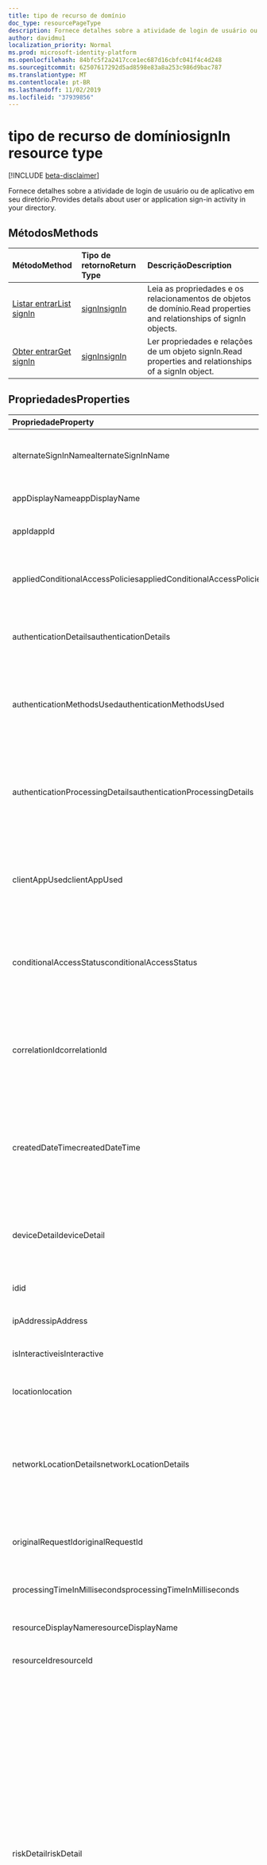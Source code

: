 ```yaml
---
title: tipo de recurso de domínio
doc_type: resourcePageType
description: Fornece detalhes sobre a atividade de login de usuário ou de aplicativo em seu diretório.
author: davidmu1
localization_priority: Normal
ms.prod: microsoft-identity-platform
ms.openlocfilehash: 84bfc5f2a2417cce1ec687d16cbfc041f4c4d248
ms.sourcegitcommit: 62507617292d5ad8598e83a8a253c986d9bac787
ms.translationtype: MT
ms.contentlocale: pt-BR
ms.lasthandoff: 11/02/2019
ms.locfileid: "37939856"
---
```

# <a name="signin-resource-type"></a><span data-ttu-id="d6765-103">tipo de recurso de domínio</span><span class="sxs-lookup"><span data-stu-id="d6765-103">signIn resource type</span></span>

[!INCLUDE [beta-disclaimer](../../includes/beta-disclaimer.md)]

<span data-ttu-id="d6765-104">Fornece detalhes sobre a atividade de login de usuário ou de aplicativo em seu diretório.</span><span class="sxs-lookup"><span data-stu-id="d6765-104">Provides details about user or application sign-in activity in your directory.</span></span> 

## <a name="methods"></a><span data-ttu-id="d6765-105">Métodos</span><span class="sxs-lookup"><span data-stu-id="d6765-105">Methods</span></span>

| <span data-ttu-id="d6765-106">Método</span><span class="sxs-lookup"><span data-stu-id="d6765-106">Method</span></span>           | <span data-ttu-id="d6765-107">Tipo de retorno</span><span class="sxs-lookup"><span data-stu-id="d6765-107">Return Type</span></span>    |<span data-ttu-id="d6765-108">Descrição</span><span class="sxs-lookup"><span data-stu-id="d6765-108">Description</span></span>|
|:---------------|:--------|:----------|
|[<span data-ttu-id="d6765-109">Listar entrar</span><span class="sxs-lookup"><span data-stu-id="d6765-109">List signIn</span></span>](../api/signin-list.md) | [<span data-ttu-id="d6765-110">signIn</span><span class="sxs-lookup"><span data-stu-id="d6765-110">signIn</span></span>](signin.md) |<span data-ttu-id="d6765-111">Leia as propriedades e os relacionamentos de objetos de domínio.</span><span class="sxs-lookup"><span data-stu-id="d6765-111">Read properties and relationships of signIn objects.</span></span>|
|[<span data-ttu-id="d6765-112">Obter entrar</span><span class="sxs-lookup"><span data-stu-id="d6765-112">Get signIn</span></span>](../api/signin-get.md) | [<span data-ttu-id="d6765-113">signIn</span><span class="sxs-lookup"><span data-stu-id="d6765-113">signIn</span></span>](signin.md) |<span data-ttu-id="d6765-114">Ler propriedades e relações de um objeto signIn.</span><span class="sxs-lookup"><span data-stu-id="d6765-114">Read properties and relationships of a signIn object.</span></span>|

## <a name="properties"></a><span data-ttu-id="d6765-115">Propriedades</span><span class="sxs-lookup"><span data-stu-id="d6765-115">Properties</span></span>
| <span data-ttu-id="d6765-116">Propriedade</span><span class="sxs-lookup"><span data-stu-id="d6765-116">Property</span></span>     | <span data-ttu-id="d6765-117">Tipo</span><span class="sxs-lookup"><span data-stu-id="d6765-117">Type</span></span>   |<span data-ttu-id="d6765-118">Descrição</span><span class="sxs-lookup"><span data-stu-id="d6765-118">Description</span></span>|
|:---------------|:--------|:----------|
|<span data-ttu-id="d6765-119">alternateSignInName</span><span class="sxs-lookup"><span data-stu-id="d6765-119">alternateSignInName</span></span>|<span data-ttu-id="d6765-120">Cadeia de caracteres</span><span class="sxs-lookup"><span data-stu-id="d6765-120">String</span></span>|<span data-ttu-id="d6765-121">A identidade de entrada alternativa sempre que você usa o número de telefone para entrar.</span><span class="sxs-lookup"><span data-stu-id="d6765-121">The alternate sign-in identity whenever you use phone number to sign-in.</span></span>|
|<span data-ttu-id="d6765-122">appDisplayName</span><span class="sxs-lookup"><span data-stu-id="d6765-122">appDisplayName</span></span>|<span data-ttu-id="d6765-123">Cadeia de caracteres</span><span class="sxs-lookup"><span data-stu-id="d6765-123">String</span></span>|<span data-ttu-id="d6765-124">O nome do aplicativo exibido no portal do Azure.</span><span class="sxs-lookup"><span data-stu-id="d6765-124">The application name displayed in the Azure Portal.</span></span>|
|<span data-ttu-id="d6765-125">appId</span><span class="sxs-lookup"><span data-stu-id="d6765-125">appId</span></span>|<span data-ttu-id="d6765-126">Cadeia de caracteres</span><span class="sxs-lookup"><span data-stu-id="d6765-126">String</span></span>|<span data-ttu-id="d6765-127">O identificador de aplicativo no Azure Active Directory.</span><span class="sxs-lookup"><span data-stu-id="d6765-127">The application identifier in Azure Active Directory.</span></span>|
|<span data-ttu-id="d6765-128">appliedConditionalAccessPolicies</span><span class="sxs-lookup"><span data-stu-id="d6765-128">appliedConditionalAccessPolicies</span></span>|<span data-ttu-id="d6765-129">[conditionalAccessPolicy](conditionalaccesspolicy.md) conjunto</span><span class="sxs-lookup"><span data-stu-id="d6765-129">[conditionalAccessPolicy](conditionalaccesspolicy.md) collection</span></span>|<span data-ttu-id="d6765-130">Uma lista de políticas de acesso condicional disparadas pela atividade de entrada correspondente.</span><span class="sxs-lookup"><span data-stu-id="d6765-130">A list of conditional access policies that are triggered by the corresponding sign-in activity.</span></span>|
|<span data-ttu-id="d6765-131">authenticationDetails</span><span class="sxs-lookup"><span data-stu-id="d6765-131">authenticationDetails</span></span>|<span data-ttu-id="d6765-132">coleção [authenticationDetail](authenticationdetail.md)</span><span class="sxs-lookup"><span data-stu-id="d6765-132">[authenticationDetail](authenticationdetail.md) collection</span></span>|<span data-ttu-id="d6765-133">O resultado da tentativa de autenticação e detalhes adicionais sobre o método de autenticação.</span><span class="sxs-lookup"><span data-stu-id="d6765-133">The result of the authentication attempt and additional details on the authentication method.</span></span>|
|<span data-ttu-id="d6765-134">authenticationMethodsUsed</span><span class="sxs-lookup"><span data-stu-id="d6765-134">authenticationMethodsUsed</span></span>|<span data-ttu-id="d6765-135">String collection</span><span class="sxs-lookup"><span data-stu-id="d6765-135">String collection</span></span>|<span data-ttu-id="d6765-136">Os métodos de autenticação usados.</span><span class="sxs-lookup"><span data-stu-id="d6765-136">The authentication methods used.</span></span> <span data-ttu-id="d6765-137">Valores possíveis: `SMS`, `Authenticator App`, `App Verification code` `Password` `FIDO` `PTA`,,, ou `PHS`.</span><span class="sxs-lookup"><span data-stu-id="d6765-137">Possible values: `SMS`, `Authenticator App`, `App Verification code`, `Password`, `FIDO`, `PTA`, or `PHS`.</span></span>|
|<span data-ttu-id="d6765-138">authenticationProcessingDetails</span><span class="sxs-lookup"><span data-stu-id="d6765-138">authenticationProcessingDetails</span></span>|<span data-ttu-id="d6765-139">Coleção [KeyValue](keyvalue.md)</span><span class="sxs-lookup"><span data-stu-id="d6765-139">[keyValue](keyvalue.md) collection</span></span>|<span data-ttu-id="d6765-140">Detalhes de processamento de autenticação adicionais, como o nome do agente em caso de PTA/PHS ou nome do servidor/farm, no caso de autenticação federada.</span><span class="sxs-lookup"><span data-stu-id="d6765-140">Additional authentication processing details, such as the agent name in case of PTA/PHS or Server/farm name in case of federated authentication.</span></span>|
|<span data-ttu-id="d6765-141">clientAppUsed</span><span class="sxs-lookup"><span data-stu-id="d6765-141">clientAppUsed</span></span>|<span data-ttu-id="d6765-142">String</span><span class="sxs-lookup"><span data-stu-id="d6765-142">String</span></span>|<span data-ttu-id="d6765-143">O cliente herdado usado para a atividade de entrada.</span><span class="sxs-lookup"><span data-stu-id="d6765-143">The legacy client used for sign-in activity.</span></span> <span data-ttu-id="d6765-144">Por exemplo, navegador, Exchange Active Sync, clientes modernos, IMAP, MAPI, SMTP ou POP.</span><span class="sxs-lookup"><span data-stu-id="d6765-144">For example, Browser, Exchange Active Sync,Modern clients, IMAP, MAPI, SMTP, or POP.</span></span>|
|<span data-ttu-id="d6765-145">conditionalAccessStatus</span><span class="sxs-lookup"><span data-stu-id="d6765-145">conditionalAccessStatus</span></span>|<span data-ttu-id="d6765-146">cadeia de caracteres</span><span class="sxs-lookup"><span data-stu-id="d6765-146">string</span></span>| <span data-ttu-id="d6765-147">O status da política de acesso condicional disparado.</span><span class="sxs-lookup"><span data-stu-id="d6765-147">The status of the conditional access policy triggered.</span></span> <span data-ttu-id="d6765-148">Valores possíveis: `success`, `failure`, `notApplied`ou `unknownFutureValue`.</span><span class="sxs-lookup"><span data-stu-id="d6765-148">Possible values: `success`, `failure`, `notApplied`, or `unknownFutureValue`.</span></span>|
|<span data-ttu-id="d6765-149">correlationId</span><span class="sxs-lookup"><span data-stu-id="d6765-149">correlationId</span></span>|<span data-ttu-id="d6765-150">Cadeia de caracteres</span><span class="sxs-lookup"><span data-stu-id="d6765-150">String</span></span>|<span data-ttu-id="d6765-151">O identificador que é enviado do cliente quando o logon é iniciado.</span><span class="sxs-lookup"><span data-stu-id="d6765-151">The identifier that's sent from the client when sign-in is initiated.</span></span> <span data-ttu-id="d6765-152">Isso é usado para solucionar problemas de atividade de entrada correspondente ao chamar o suporte.</span><span class="sxs-lookup"><span data-stu-id="d6765-152">This is used for troubleshooting the corresponding sign-in activity when calling for support.</span></span>|
|<span data-ttu-id="d6765-153">createdDateTime</span><span class="sxs-lookup"><span data-stu-id="d6765-153">createdDateTime</span></span>|<span data-ttu-id="d6765-154">DateTimeOffset</span><span class="sxs-lookup"><span data-stu-id="d6765-154">DateTimeOffset</span></span>|<span data-ttu-id="d6765-155">A data e a hora em que o logon foi iniciado.</span><span class="sxs-lookup"><span data-stu-id="d6765-155">The date and time the sign-in was initiated.</span></span> <span data-ttu-id="d6765-156">O tipo de Timestamp é sempre UTC.</span><span class="sxs-lookup"><span data-stu-id="d6765-156">The Timestamp type is always in UTC time.</span></span> <span data-ttu-id="d6765-157">Por exemplo, meia-noite em UTC no dia 1º de janeiro de 2014 teria esta aparência: `'2014-01-01T00:00:00Z'`.</span><span class="sxs-lookup"><span data-stu-id="d6765-157">For example, midnight UTC on Jan 1, 2014 would look like this: `'2014-01-01T00:00:00Z'`.</span></span>|
|<span data-ttu-id="d6765-158">deviceDetail</span><span class="sxs-lookup"><span data-stu-id="d6765-158">deviceDetail</span></span>|[<span data-ttu-id="d6765-159">deviceDetail</span><span class="sxs-lookup"><span data-stu-id="d6765-159">deviceDetail</span></span>](devicedetail.md)|<span data-ttu-id="d6765-160">As informações sobre o dispositivo de onde o logon ocorreu.</span><span class="sxs-lookup"><span data-stu-id="d6765-160">The device information from where the sign-in occurred.</span></span> <span data-ttu-id="d6765-161">Inclui informações como DeviceID, so e navegador.</span><span class="sxs-lookup"><span data-stu-id="d6765-161">Includes information such as deviceId, OS, and browser.</span></span> |
|<span data-ttu-id="d6765-162">id</span><span class="sxs-lookup"><span data-stu-id="d6765-162">id</span></span>|<span data-ttu-id="d6765-163">Cadeia de caracteres</span><span class="sxs-lookup"><span data-stu-id="d6765-163">String</span></span>|<span data-ttu-id="d6765-164">O identificador que representa a atividade de entrada.</span><span class="sxs-lookup"><span data-stu-id="d6765-164">The identifier representing the sign-in activity.</span></span>|
|<span data-ttu-id="d6765-165">ipAddress</span><span class="sxs-lookup"><span data-stu-id="d6765-165">ipAddress</span></span>|<span data-ttu-id="d6765-166">Cadeia de caracteres</span><span class="sxs-lookup"><span data-stu-id="d6765-166">String</span></span>|<span data-ttu-id="d6765-167">O endereço IP do cliente de onde a conexão ocorreu.</span><span class="sxs-lookup"><span data-stu-id="d6765-167">The IP address of the client from where the sign-in occurred.</span></span>|
|<span data-ttu-id="d6765-168">isInteractive</span><span class="sxs-lookup"><span data-stu-id="d6765-168">isInteractive</span></span>|<span data-ttu-id="d6765-169">Booliano</span><span class="sxs-lookup"><span data-stu-id="d6765-169">Boolean</span></span>|<span data-ttu-id="d6765-170">Indica se um logon é interativo ou não.</span><span class="sxs-lookup"><span data-stu-id="d6765-170">Indicates whether a sign-in is interactive or not.</span></span>|
|<span data-ttu-id="d6765-171">location</span><span class="sxs-lookup"><span data-stu-id="d6765-171">location</span></span>|[<span data-ttu-id="d6765-172">signInLocation</span><span class="sxs-lookup"><span data-stu-id="d6765-172">signInLocation</span></span>](signinlocation.md)|<span data-ttu-id="d6765-173">O código do país de cidade, estado e 2 letras de onde o logon ocorreu.</span><span class="sxs-lookup"><span data-stu-id="d6765-173">The city, state, and 2 letter country code from where the sign-in occurred.</span></span>|
|<span data-ttu-id="d6765-174">networkLocationDetails</span><span class="sxs-lookup"><span data-stu-id="d6765-174">networkLocationDetails</span></span>|<span data-ttu-id="d6765-175">coleção [networkLocationDetail](networklocationdetail.md)</span><span class="sxs-lookup"><span data-stu-id="d6765-175">[networkLocationDetail](networklocationdetail.md) collection</span></span>|<span data-ttu-id="d6765-176">Os detalhes do local de rede, como o endereço IP, o local da entrada, o tipo de rede usado e seus nomes.</span><span class="sxs-lookup"><span data-stu-id="d6765-176">The network location details, such as IP address, location of the sign-in, the type of network used, and its names.</span></span> <span data-ttu-id="d6765-177">Valores possíveis: `Named Netowrk`, `Extranet`, `Intranet`ou `Trusted Network`.</span><span class="sxs-lookup"><span data-stu-id="d6765-177">Possible values: `Named Netowrk`, `Extranet`, `Intranet`, or `Trusted Network`.</span></span>|
|<span data-ttu-id="d6765-178">originalRequestId</span><span class="sxs-lookup"><span data-stu-id="d6765-178">originalRequestId</span></span>|<span data-ttu-id="d6765-179">String</span><span class="sxs-lookup"><span data-stu-id="d6765-179">String</span></span>|<span data-ttu-id="d6765-180">O identificador de solicitação da primeira solicitação na sequência de autenticação.</span><span class="sxs-lookup"><span data-stu-id="d6765-180">The request identifier of the first request in the authentication sequence.</span></span>|
|<span data-ttu-id="d6765-181">processingTimeInMilliseconds</span><span class="sxs-lookup"><span data-stu-id="d6765-181">processingTimeInMilliseconds</span></span>|<span data-ttu-id="d6765-182">Int</span><span class="sxs-lookup"><span data-stu-id="d6765-182">Int</span></span>|<span data-ttu-id="d6765-183">O tempo de processamento da solicitação em milissegundos no AD STS.</span><span class="sxs-lookup"><span data-stu-id="d6765-183">The request processing time in milliseconds in AD STS.</span></span>|
|<span data-ttu-id="d6765-184">resourceDisplayName</span><span class="sxs-lookup"><span data-stu-id="d6765-184">resourceDisplayName</span></span>|<span data-ttu-id="d6765-185">String</span><span class="sxs-lookup"><span data-stu-id="d6765-185">String</span></span>|<span data-ttu-id="d6765-186">O nome do recurso no qual o usuário entrou.</span><span class="sxs-lookup"><span data-stu-id="d6765-186">The name of the resource that the user signed in to.</span></span>|
|<span data-ttu-id="d6765-187">resourceId</span><span class="sxs-lookup"><span data-stu-id="d6765-187">resourceId</span></span>|<span data-ttu-id="d6765-188">Cadeia de caracteres</span><span class="sxs-lookup"><span data-stu-id="d6765-188">String</span></span>|<span data-ttu-id="d6765-189">O identificador do recurso para o qual o usuário entrou.</span><span class="sxs-lookup"><span data-stu-id="d6765-189">The identifier of the resource that the user signed in to.</span></span>|
|<span data-ttu-id="d6765-190">riskDetail</span><span class="sxs-lookup"><span data-stu-id="d6765-190">riskDetail</span></span>|`riskDetail`|<span data-ttu-id="d6765-191">O motivo por trás de um estado específico de um usuário arriscado, entrar ou um evento de risco.</span><span class="sxs-lookup"><span data-stu-id="d6765-191">The reason behind a specific state of a risky user, sign-in, or a risk event.</span></span> <span data-ttu-id="d6765-192">Valores possíveis: `none`, `adminGeneratedTemporaryPassword`, `userPerformedSecuredPasswordChange` `userPerformedSecuredPasswordReset` `adminConfirmedSigninSafe` `aiConfirmedSigninSafe` `userPassedMFADrivenByRiskBasedPolicy`,,, `adminDismissedAllRiskForUser`,, `adminConfirmedSigninCompromised`, ou. `unknownFutureValue`</span><span class="sxs-lookup"><span data-stu-id="d6765-192">Possible values: `none`, `adminGeneratedTemporaryPassword`, `userPerformedSecuredPasswordChange`, `userPerformedSecuredPasswordReset`, `adminConfirmedSigninSafe`, `aiConfirmedSigninSafe`, `userPassedMFADrivenByRiskBasedPolicy`, `adminDismissedAllRiskForUser`, `adminConfirmedSigninCompromised`, or `unknownFutureValue`.</span></span> <span data-ttu-id="d6765-193">O valor `none` significa que nenhuma ação foi realizada pelo usuário ou entrar até o momento.</span><span class="sxs-lookup"><span data-stu-id="d6765-193">The value `none` means that no action has been performed on the user or sign-in so far.</span></span> <span data-ttu-id="d6765-194">**Observação:** detalhes para esta propriedade estão disponíveis apenas para clientes do Azure AD Premium P2.</span><span class="sxs-lookup"><span data-stu-id="d6765-194">**Note:** Details for this property are only available for Azure AD Premium P2 customers.</span></span> <span data-ttu-id="d6765-195">Todos os outros clientes são `hidden`retornados.</span><span class="sxs-lookup"><span data-stu-id="d6765-195">All other customers are returned `hidden`.</span></span>|
|<span data-ttu-id="d6765-196">riskEventTypes</span><span class="sxs-lookup"><span data-stu-id="d6765-196">riskEventTypes</span></span>|<span data-ttu-id="d6765-197">coleção `riskEventType`</span><span class="sxs-lookup"><span data-stu-id="d6765-197">`riskEventType` collection</span></span>|<span data-ttu-id="d6765-198">A lista de tipos de eventos de risco associados à entrada.</span><span class="sxs-lookup"><span data-stu-id="d6765-198">The list of risk event types associated with the sign-in.</span></span> <span data-ttu-id="d6765-199">Valores possíveis: `unlikelyTravel`, `anonymizedIPAddress`, `maliciousIPAddress` `unfamiliarFeatures` `malwareInfectedIPAddress` `suspiciousIPAddress` `leakedCredentials`,,, `investigationsThreatIntelligence`,, `generic`, ou. `unknownFutureValue`</span><span class="sxs-lookup"><span data-stu-id="d6765-199">Possible values: `unlikelyTravel`, `anonymizedIPAddress`, `maliciousIPAddress`, `unfamiliarFeatures`, `malwareInfectedIPAddress`, `suspiciousIPAddress`, `leakedCredentials`, `investigationsThreatIntelligence`,  `generic`, or `unknownFutureValue`.</span></span>|
|<span data-ttu-id="d6765-200">riskLevelAggregated</span><span class="sxs-lookup"><span data-stu-id="d6765-200">riskLevelAggregated</span></span>|`riskLevel`|<span data-ttu-id="d6765-201">O nível de risco agregado.</span><span class="sxs-lookup"><span data-stu-id="d6765-201">The aggregated risk level.</span></span> <span data-ttu-id="d6765-202">Valores possíveis: `none`, `low`, `medium` `high` `hidden`,, ou `unknownFutureValue`.</span><span class="sxs-lookup"><span data-stu-id="d6765-202">Possible values: `none`, `low`, `medium`, `high`, `hidden`, or `unknownFutureValue`.</span></span> <span data-ttu-id="d6765-203">O valor `hidden` significa que o usuário ou entrada não foi habilitado para proteção de identidade do Azure AD.</span><span class="sxs-lookup"><span data-stu-id="d6765-203">The value `hidden` means the user or sign-in was not enabled for Azure AD Identity Protection.</span></span> <span data-ttu-id="d6765-204">**Observação:** detalhes para esta propriedade estão disponíveis apenas para clientes do Azure AD Premium P2.</span><span class="sxs-lookup"><span data-stu-id="d6765-204">**Note:** Details for this property are only available for Azure AD Premium P2 customers.</span></span> <span data-ttu-id="d6765-205">Todos os outros clientes são `hidden`retornados.</span><span class="sxs-lookup"><span data-stu-id="d6765-205">All other customers are returned `hidden`.</span></span>|
|<span data-ttu-id="d6765-206">riskLevelDuringSignIn</span><span class="sxs-lookup"><span data-stu-id="d6765-206">riskLevelDuringSignIn</span></span>|`riskLevel`|<span data-ttu-id="d6765-207">O nível de risco durante a entrada.</span><span class="sxs-lookup"><span data-stu-id="d6765-207">The risk level during sign-in.</span></span> <span data-ttu-id="d6765-208">Valores possíveis: `none`, `low`, `medium` `high` `hidden`,, ou `unknownFutureValue`.</span><span class="sxs-lookup"><span data-stu-id="d6765-208">Possible values: `none`, `low`, `medium`, `high`, `hidden`, or `unknownFutureValue`.</span></span> <span data-ttu-id="d6765-209">O valor `hidden` significa que o usuário ou entrada não foi habilitado para proteção de identidade do Azure AD.</span><span class="sxs-lookup"><span data-stu-id="d6765-209">The value `hidden` means the user or sign-in was not enabled for Azure AD Identity Protection.</span></span> <span data-ttu-id="d6765-210">**Observação:** detalhes para esta propriedade estão disponíveis apenas para clientes do Azure AD Premium P2.</span><span class="sxs-lookup"><span data-stu-id="d6765-210">**Note:** Details for this property are only available for Azure AD Premium P2 customers.</span></span> <span data-ttu-id="d6765-211">Todos os outros clientes são `hidden`retornados.</span><span class="sxs-lookup"><span data-stu-id="d6765-211">All other customers are returned `hidden`.</span></span>|
|<span data-ttu-id="d6765-212">riskState</span><span class="sxs-lookup"><span data-stu-id="d6765-212">riskState</span></span>|`riskState`|<span data-ttu-id="d6765-213">O estado de risco de um usuário arriscado, logon ou um evento de risco.</span><span class="sxs-lookup"><span data-stu-id="d6765-213">The risk state of a risky user, sign-in, or a risk event.</span></span> <span data-ttu-id="d6765-214">Valores possíveis: `none`, `confirmedSafe`, `remediated` `dismissed` `atRisk` `confirmedCompromised`,,, ou `unknownFutureValue`.</span><span class="sxs-lookup"><span data-stu-id="d6765-214">Possible values: `none`, `confirmedSafe`, `remediated`, `dismissed`, `atRisk`, `confirmedCompromised`, or `unknownFutureValue`.</span></span>|
|<span data-ttu-id="d6765-215">servicePrincipalName</span><span class="sxs-lookup"><span data-stu-id="d6765-215">servicePrincipalId</span></span>|<span data-ttu-id="d6765-216">Cadeia de caracteres</span><span class="sxs-lookup"><span data-stu-id="d6765-216">String</span></span>|<span data-ttu-id="d6765-217">O identificador de aplicativo usado para entrar.</span><span class="sxs-lookup"><span data-stu-id="d6765-217">The application identifier used for sign-in.</span></span> <span data-ttu-id="d6765-218">Este campo será preenchido quando você estiver fazendo logon usando um aplicativo.</span><span class="sxs-lookup"><span data-stu-id="d6765-218">This field is populated when you are signing in using an application.</span></span>|
|<span data-ttu-id="d6765-219">servicePrincipalName</span><span class="sxs-lookup"><span data-stu-id="d6765-219">servicePrincipalName</span></span>|<span data-ttu-id="d6765-220">String</span><span class="sxs-lookup"><span data-stu-id="d6765-220">String</span></span>|<span data-ttu-id="d6765-221">O nome do aplicativo usado para entrar.</span><span class="sxs-lookup"><span data-stu-id="d6765-221">The application name used for sign-in.</span></span> <span data-ttu-id="d6765-222">Este campo será preenchido quando você estiver fazendo logon usando um aplicativo.</span><span class="sxs-lookup"><span data-stu-id="d6765-222">This field is populated when you are signing in using an application.</span></span>|
|<span data-ttu-id="d6765-223">status</span><span class="sxs-lookup"><span data-stu-id="d6765-223">status</span></span>|[<span data-ttu-id="d6765-224">signInStatus</span><span class="sxs-lookup"><span data-stu-id="d6765-224">signInStatus</span></span>](signinstatus.md)|<span data-ttu-id="d6765-225">O status de entrada.</span><span class="sxs-lookup"><span data-stu-id="d6765-225">The sign-in status.</span></span> <span data-ttu-id="d6765-226">Valores possíveis: `Success` ou `Failure`.</span><span class="sxs-lookup"><span data-stu-id="d6765-226">Possible values: `Success` or `Failure`.</span></span>|
|<span data-ttu-id="d6765-227">tokenIssuerName</span><span class="sxs-lookup"><span data-stu-id="d6765-227">tokenIssuerName</span></span>|<span data-ttu-id="d6765-228">String</span><span class="sxs-lookup"><span data-stu-id="d6765-228">String</span></span>|<span data-ttu-id="d6765-229">O nome do provedor de identidade.</span><span class="sxs-lookup"><span data-stu-id="d6765-229">The name of the identity provider.</span></span> <span data-ttu-id="d6765-230">Por exemplo, `sts.microsoft.com`.</span><span class="sxs-lookup"><span data-stu-id="d6765-230">For example, `sts.microsoft.com`.</span></span>|
|<span data-ttu-id="d6765-231">tokenIssuerType</span><span class="sxs-lookup"><span data-stu-id="d6765-231">tokenIssuerType</span></span>|<span data-ttu-id="d6765-232">Cadeia de caracteres</span><span class="sxs-lookup"><span data-stu-id="d6765-232">String</span></span>|<span data-ttu-id="d6765-233">O tipo de provedor de identidade.</span><span class="sxs-lookup"><span data-stu-id="d6765-233">The type of identity provider.</span></span> <span data-ttu-id="d6765-234">Valores possíveis: `AzureAD`, `ADFederationServices`, ou `UnknownFutureValue`.</span><span class="sxs-lookup"><span data-stu-id="d6765-234">Possible values: `AzureAD`, `ADFederationServices`, or `UnknownFutureValue`.</span></span>|
|<span data-ttu-id="d6765-235">userAgent</span><span class="sxs-lookup"><span data-stu-id="d6765-235">userAgent</span></span>|<span data-ttu-id="d6765-236">String</span><span class="sxs-lookup"><span data-stu-id="d6765-236">String</span></span>|<span data-ttu-id="d6765-237">As informações do agente do usuário relacionadas à entrada.</span><span class="sxs-lookup"><span data-stu-id="d6765-237">The user agent information related to sign-in.</span></span>|
|<span data-ttu-id="d6765-238">userDisplayName</span><span class="sxs-lookup"><span data-stu-id="d6765-238">userDisplayName</span></span>|<span data-ttu-id="d6765-239">String</span><span class="sxs-lookup"><span data-stu-id="d6765-239">String</span></span>|<span data-ttu-id="d6765-240">O nome de exibição do usuário.</span><span class="sxs-lookup"><span data-stu-id="d6765-240">The display name of the user.</span></span>|
|<span data-ttu-id="d6765-241">userId</span><span class="sxs-lookup"><span data-stu-id="d6765-241">userId</span></span>|<span data-ttu-id="d6765-242">String</span><span class="sxs-lookup"><span data-stu-id="d6765-242">String</span></span>|<span data-ttu-id="d6765-243">O identificador do usuário.</span><span class="sxs-lookup"><span data-stu-id="d6765-243">The identifier of the user.</span></span>|
|<span data-ttu-id="d6765-244">userPrincipalName</span><span class="sxs-lookup"><span data-stu-id="d6765-244">userPrincipalName</span></span>|<span data-ttu-id="d6765-245">String</span><span class="sxs-lookup"><span data-stu-id="d6765-245">String</span></span>|<span data-ttu-id="d6765-246">O UPN do usuário.</span><span class="sxs-lookup"><span data-stu-id="d6765-246">The UPN of the user.</span></span>|

## <a name="relationships"></a><span data-ttu-id="d6765-247">Relações</span><span class="sxs-lookup"><span data-stu-id="d6765-247">Relationships</span></span>
<span data-ttu-id="d6765-248">Nenhum</span><span class="sxs-lookup"><span data-stu-id="d6765-248">None</span></span>


## <a name="json-representation"></a><span data-ttu-id="d6765-249">Representação JSON</span><span class="sxs-lookup"><span data-stu-id="d6765-249">JSON representation</span></span>

<span data-ttu-id="d6765-250">Veja a seguir uma representação JSON do recurso.</span><span class="sxs-lookup"><span data-stu-id="d6765-250">Here is a JSON representation of the resource.</span></span>

<!-- {
  "blockType": "resource",
  "optionalProperties": [

  ],
  "@odata.type": "microsoft.graph.signIn"
}-->

```json
{
  "alternateSignInName": "String",
  "appDisplayName": "String",
  "appId": "String",
  "appliedConditionalAccessPolicies": [{"@odata.type": "microsoft.graph.appliedConditionalAccessPolicy"}],
  "authenticationDetails": [{"@odata.type": "microsoft.graph.authenticationDetail"}],
  "authenticationMethodsUsed": ["String"],
  "authenticationProcessingDetails": [{"@odata.type": "microsoft.graph.keyValue"}],
  "clientAppUsed": "String",
  "conditionalAccessStatus": "string",
  "correlationId": "String",
  "createdDateTime": "String (timestamp)",
  "deviceDetail": {"@odata.type": "microsoft.graph.deviceDetail"},
  "id": "String (identifier)",
  "ipAddress": "String",
  "isInteractive": true,
  "location": {"@odata.type": "microsoft.graph.signInLocation"},
  "mfaDetail": {"@odata.type": "microsoft.graph.mfaDetail"},
  "networkLocationDetails": [{"@odata.type": "microsoft.graph.networkLocationDetail"}],
  "originalRequestId": "String",
  "processingTimeInMilliseconds": 1024,
  "resourceDisplayName": "String",
  "resourceId": "String",
  "riskDetail": "string",
  "riskEventTypes": ["string"],
  "riskLevelAggregated": "string",
  "riskLevelDuringSignIn": "string",
  "riskState": "string",
  "servicePrincipalId": "String",
  "servicePrincipalName": "String",
  "status": {"@odata.type": "microsoft.graph.signInStatus"},
  "tokenIssuerName": "String",
  "tokenIssuerType": "string",
  "userAgent": "String",
  "userDisplayName": "String",
  "userId": "String",
  "userPrincipalName": "String"
}
```

<!-- uuid: 8fcb5dbc-d5aa-4681-8e31-b001d5168d79
2015-10-25 14:57:30 UTC -->
<!-- {
  "type": "#page.annotation",
  "description": "signIn resource",
  "keywords": "",
  "section": "documentation",
  "tocPath": ""
}-->
